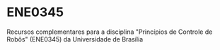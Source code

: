 # ENE0345
Recursos complementares para a disciplina "Princípios de Controle de Robôs" (ENE0345) da Universidade de Brasília
